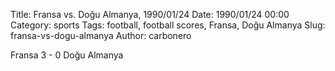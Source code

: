 Title: Fransa vs. Doğu Almanya, 1990/01/24
Date: 1990/01/24 00:00
Category: sports
Tags: football, football scores, Fransa, Doğu Almanya
Slug: fransa-vs-dogu-almanya
Author: carbonero


Fransa 3 - 0 Doğu Almanya
